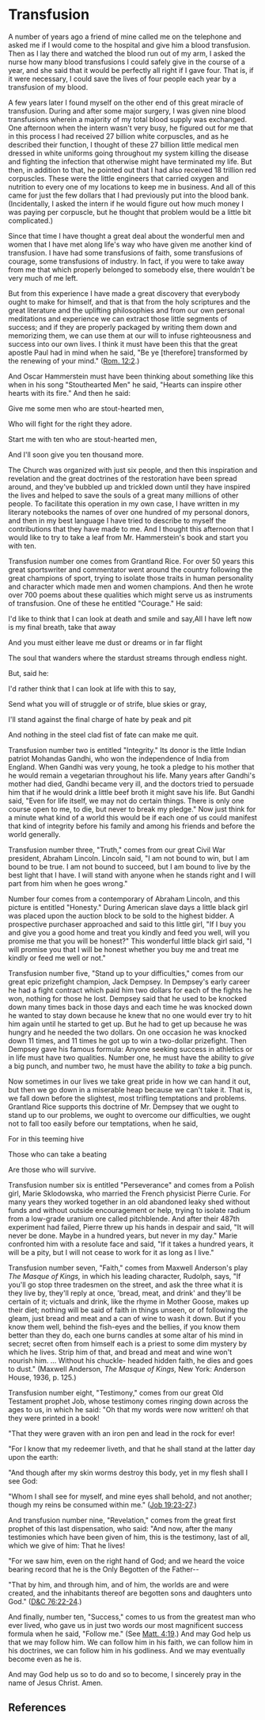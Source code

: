 # Transfusion

A number of years ago a friend of mine called me on the telephone and asked me
if I would come to the hospital and give him a blood transfusion. Then as I
lay there and watched the blood run out of my arm, I asked the nurse how many
blood transfusions I could safely give in the course of a year, and she said
that it would be perfectly all right if I gave four. That is, if it were
necessary, I could save the lives of four people each year by a transfusion of
my blood.

A few years later I found myself on the other end of this great miracle of
transfusion. During and after some major surgery, I was given nine blood
transfusions wherein a majority of my total blood supply was exchanged. One
afternoon when the intern wasn't very busy, he figured out for me that in this
process I had received 27 billion white corpuscles, and as he described their
function, I thought of these 27 billion little medical men dressed in white
uniforms going throughout my system killing the disease and fighting the
infection that otherwise might have terminated my life. But then, in addition
to that, he pointed out that I had also received 18 trillion red corpuscles.
These were the little engineers that carried oxygen and nutrition to every one
of my locations to keep me in business. And all of this came for just the few
dollars that I had previously put into the blood bank. (Incidentally, I asked
the intern if he would figure out how much money I was paying per corpuscle,
but he thought that problem would be a little bit complicated.)

Since that time I have thought a great deal about the wonderful men and women
that I have met along life's way who have given me another kind of
transfusion. I have had some transfusions of faith, some transfusions of
courage, some transfusions of industry. In fact, if you were to take away from
me that which properly belonged to somebody else, there wouldn't be very much
of me left.

But from this experience I have made a great discovery that everybody ought to
make for himself, and that is that from the holy scriptures and the great
literature and the uplifting philosophies and from our own personal
meditations and experience we can extract those little segments of success;
and if they are properly packaged by writing them down and memorizing them, we
can use them at our will to infuse righteousness and success into our own
lives. I think it must have been this that the great apostle Paul had in mind
when he said, "Be ye [therefore] transformed by the renewing of your mind."
([Rom. 12:2](/scriptures/nt/rom/12.2?lang=eng#1).)

And Oscar Hammerstein must have been thinking about something like this when
in his song "Stouthearted Men" he said, "Hearts can inspire other hearts with
its fire." And then he said:

Give me some men who are stout-hearted men,

Who will fight for the right they adore.

Start me with ten who are stout-hearted men,

And I'll soon give you ten thousand more.

The Church was organized with just six people, and then this inspiration and
revelation and the great doctrines of the restoration have been spread around,
and they've bubbled up and trickled down until they have inspired the lives
and helped to save the souls of a great many millions of other people. To
facilitate this operation in my own case, I have written in my literary
notebooks the names of over one hundred of my personal donors, and then in my
best language I have tried to describe to myself the contributions that they
have made to me. And I thought this afternoon that I would like to try to take
a leaf from Mr. Hammerstein's book and start you with ten.

Transfusion number one comes from Grantland Rice. For over 50 years this great
sportswriter and commentator went around the country following the great
champions of sport, trying to isolate those traits in human personality and
character which made men and women champions. And then he wrote over 700 poems
about these qualities which might serve us as instruments of transfusion. One
of these he entitled "Courage." He said:

I'd like to think that I can look at death and smile and say,All I have left
now is my final breath, take that away

And you must either leave me dust or dreams or in far flight

The soul that wanders where the stardust streams through endless night.

But, said he:

I'd rather think that I can look at life with this to say,

Send what you will of struggle or of strife, blue skies or gray,

I'll stand against the final charge of hate by peak and pit

And nothing in the steel clad fist of fate can make me quit.

Transfusion number two is entitled "Integrity." Its donor is the little Indian
patriot Mohandas Gandhi, who won the independence of India from England. When
Gandhi was very young, he took a pledge to his mother that he would remain a
vegetarian throughout his life. Many years after Gandhi's mother had died,
Gandhi became very ill, and the doctors tried to persuade him that if he would
drink a little beef broth it might save his life. But Gandhi said, "Even for
life itself, we may not do certain things. There is only one course open to
me, to die, but never to break my pledge." Now just think for a minute what
kind of a world this would be if each one of us could manifest that kind of
integrity before his family and among his friends and before the world
generally.

Transfusion number three, "Truth," comes from our great Civil War president,
Abraham Lincoln. Lincoln said, "I am not bound to win, but I am bound to be
true. I am not bound to succeed, but I am bound to live by the best light that
I have. I will stand with anyone when he stands right and I will part from him
when he goes wrong."

Number four comes from a contemporary of Abraham Lincoln, and this picture is
entitled "Honesty." During American slave days a little black girl was placed
upon the auction block to be sold to the highest bidder. A prospective
purchaser approached and said to this little girl, "If I buy you and give you
a good home and treat you kindly and feed you well, will you promise me that
you will be honest?" This wonderful little black girl said, "I will promise
you that I will be honest whether you buy me and treat me kindly or feed me
well or not."

Transfusion number five, "Stand up to your difficulties," comes from our great
epic prizefight champion, Jack Dempsey. In Dempsey's early career he had a
fight contract which paid him two dollars for each of the fights he won,
nothing for those he lost. Dempsey said that he used to be knocked down many
times back in those days and each time he was knocked down he wanted to stay
down because he knew that no one would ever try to hit him again until he
started to get up. But he had to get up because he was hungry and he needed
the two dollars. On one occasion he was knocked down 11 times, and 11 times he
got up to win a two-dollar prizefight. Then Dempsey gave his famous formula:
Anyone seeking success in athletics or in life must have two qualities. Number
one, he must have the ability to _give_ a big punch, and number two, he must
have the ability to _take_ a big punch.

Now sometimes in our lives we take great pride in how we can hand it out, but
then we go down in a miserable heap because we can't take it. That is, we fall
down before the slightest, most trifling temptations and problems. Grantland
Rice supports this doctrine of Mr. Dempsey that we ought to stand up to our
problems, we ought to overcome our difficulties, we ought not to fall too
easily before our temptations, when he said,

For in this teeming hive

Those who can take a beating

Are those who will survive.

Transfusion number six is entitled "Perseverance" and comes from a Polish
girl, Marie Sklodowska, who married the French physicist Pierre Curie. For
many years they worked together in an old abandoned leaky shed without funds
and without outside encouragement or help, trying to isolate radium from a
low-grade uranium ore called pitchblende. And after their 487th experiment had
failed, Pierre threw up his hands in despair and said, "It will never be done.
Maybe in a hundred years, but never in my day." Marie confronted him with a
resolute face and said, "If it takes a hundred years, it will be a pity, but I
will not cease to work for it as long as I live."

Transfusion number seven, "Faith," comes from Maxwell Anderson's play _The
Masque of Kings,_ in which his leading character, Rudolph, says, "If you'll go
stop three tradesmen on the street, and ask the three what it is they live by,
they'll reply at once, 'bread, meat, and drink' and they'll be certain of it;
victuals and drink, like the rhyme in Mother Goose, makes up their diet;
nothing will be said of faith in things unseen, or of following the gleam,
just bread and meat and a can of wine to wash it down. But if you know them
well, behind the fish-eyes and the bellies, if you know them better than they
do, each one burns candles at some altar of his mind in secret; secret often
from himself each is a priest to some dim mystery by which he lives. Strip him
of that, and bread and meat and wine won't nourish him. ... Without his chuckle-
headed hidden faith, he dies and goes to dust." (Maxwell Anderson, _The Masque
of Kings,_ New York: Anderson House, 1936, p. 125.)

Transfusion number eight, "Testimony," comes from our great Old Testament
prophet Job, whose testimony comes ringing down across the ages to us, in
which he said: "Oh that my words were now written! oh that they were printed
in a book!

"That they were graven with an iron pen and lead in the rock for ever!

"For I know that my redeemer liveth, and that he shall stand at the latter day
upon the earth:

"And though after my skin worms destroy this body, yet in my flesh shall I see
God:

"Whom I shall see for myself, and mine eyes shall behold, and not another;
though my reins be consumed within me." ([Job
19:23-27](/scriptures/ot/job/19.23-27?lang=eng#22).)

And transfusion number nine, "Revelation," comes from the great first prophet
of this last dispensation, who said: "And now, after the many testimonies
which have been given of him, this is the testimony, last of all, which we
give of him: That he lives!

"For we saw him, even on the right hand of God; and we heard the voice bearing
record that he is the Only Begotten of the Father--

"That by him, and through him, and of him, the worlds are and were created,
and the inhabitants thereof are begotten sons and daughters unto God."
([D&amp;C 76:22-24](/scriptures/dc-testament/dc/76.22-24?lang=eng#21).)

And finally, number ten, "Success," comes to us from the greatest man who ever
lived, who gave us in just two words our most magnificent success formula when
he said, "Follow me." (See [Matt.
4:19](/scriptures/nt/matt/4.19?lang=eng#18).) And may God help us that we may
follow him. We can follow him in his faith, we can follow him in his
doctrines, we can follow him in his godliness. And we may eventually become
even as he is.

And may God help us so to do and so to become, I sincerely pray in the name of
Jesus Christ. Amen.

## References

